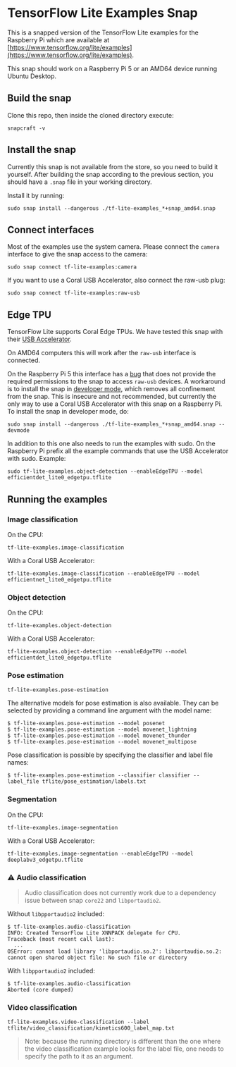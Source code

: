 # TensorFlow Lite Examples Snap

This is a snapped version of the TensorFlow Lite examples for the Raspberry Pi which are available at [https://www.tensorflow.org/lite/examples](https://www.tensorflow.org/lite/examples).

This snap should work on a Raspberry Pi 5 or an AMD64 device running Ubuntu Desktop.

## Build the snap

Clone this repo, then inside the cloned directory execute:

```
snapcraft -v
```

## Install the snap

Currently this snap is not available from the store, so you need to build it yourself.
After building the snap according to the previous section, you should have a `.snap` file in your working directory. 

Install it by running:
```
sudo snap install --dangerous ./tf-lite-examples_*+snap_amd64.snap
```

## Connect interfaces

Most of the examples use the system camera.
Please connect the `camera` interface to give the snap access to the camera:

```
sudo snap connect tf-lite-examples:camera
```

If you want to use a Coral USB Accelerator, also connect the raw-usb plug:

```
sudo snap connect tf-lite-examples:raw-usb
```

## Edge TPU
TensorFlow Lite supports Coral Edge TPUs. We have tested this snap with their [USB Accelerator](https://coral.ai/products/accelerator). 

On AMD64 computers this will work after the `raw-usb` interface is connected.

On the Raspberry Pi 5 this interface has a [bug](https://bugs.launchpad.net/snapd/+bug/2071319) that does not provide the required permissions to the snap to access `raw-usb` devices. A workaround is to install the snap in [developer mode](https://snapcraft.io/docs/install-modes#heading--developer), which removes all confinement from the snap. This is insecure and not recommended, but currently the only way to use a Coral USB Accelerator with this snap on a Raspberry Pi. To install the snap in developer mode, do:

```
sudo snap install --dangerous ./tf-lite-examples_*+snap_amd64.snap --devmode
```

In addition to this one also needs to run the examples with sudo. On the Raspberry Pi prefix all the example commands that use the USB Accelerator with sudo. Example:
```
sudo tf-lite-examples.object-detection --enableEdgeTPU --model efficientdet_lite0_edgetpu.tflite
```

## Running the examples

### Image classification

On the CPU:
```
tf-lite-examples.image-classification
```

With a Coral USB Accelerator:
```
tf-lite-examples.image-classification --enableEdgeTPU --model efficientnet_lite0_edgetpu.tflite
```

### Object detection

On the CPU:
```
tf-lite-examples.object-detection
```

With a Coral USB Accelerator:
```
tf-lite-examples.object-detection --enableEdgeTPU --model efficientdet_lite0_edgetpu.tflite
```

### Pose estimation

```
tf-lite-examples.pose-estimation
```

The alternative models for pose estimation is also available.
They can be selected by providing a command line argument with the model name:
```
$ tf-lite-examples.pose-estimation --model posenet
$ tf-lite-examples.pose-estimation --model movenet_lightning
$ tf-lite-examples.pose-estimation --model movenet_thunder
$ tf-lite-examples.pose-estimation --model movenet_multipose
```

Pose classification is possible by specifying the classifier and label file names:
```
$ tf-lite-examples.pose-estimation --classifier classifier --label_file tflite/pose_estimation/labels.txt
```

### Segmentation

On the CPU:
```
tf-lite-examples.image-segmentation
```

With a Coral USB Accelerator:
```
tf-lite-examples.image-segmentation --enableEdgeTPU --model deeplabv3_edgetpu.tflite
```

### ⚠️ Audio classification

> Audio classification does not currently work due to a dependency issue between snap `core22` and `libportaudio2`.

Without `libpportaudio2` included:
```
$ tf-lite-examples.audio-classification 
INFO: Created TensorFlow Lite XNNPACK delegate for CPU.
Traceback (most recent call last):
  ...
OSError: cannot load library 'libportaudio.so.2': libportaudio.so.2: cannot open shared object file: No such file or directory
```

With `libpportaudio2` included:
```
$ tf-lite-examples.audio-classification
Aborted (core dumped)
```

### Video classification

```
tf-lite-examples.video-classification --label tflite/video_classification/kinetics600_label_map.txt
```

> Note: because the running directory is different than the one where the video classification example looks for the label file, one needs to specify the path to it as an argument.
